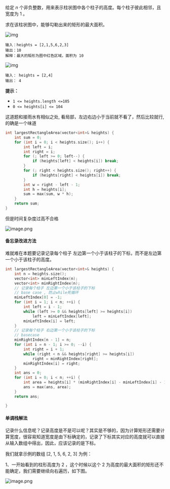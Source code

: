 给定 *n* 个非负整数，用来表示柱状图中各个柱子的高度。每个柱子彼此相邻，且宽度为 1 。

求在该柱状图中，能够勾勒出来的矩形的最大面积。

![img](https://assets.leetcode.com/uploads/2021/01/04/histogram.jpg)

```
输入：heights = [2,1,5,6,2,3]
输出：10
解释：最大的矩形为图中红色区域，面积为 10
```

![img](https://assets.leetcode.com/uploads/2021/01/04/histogram-1.jpg)

```
输入： heights = [2,4]
输出： 4
```

**提示：**

- `1 <= heights.length <=105`
- `0 <= heights[i] <= 104`



这道题和接雨水有相似之处, 看局部，左边右边小于当前就不看了，然后比较就行, 的确是一个味道

```c++
int largestRectangleArea(vector<int>& heights) {
    int sum = 0;
    for (int i = 0; i < heights.size(); i++) {
        int left = i; 
        int right = i;
        for (; left >= 0; left--) {
            if (heights[left] < heights[i]) break;
        }
        for (; right < heights.size(); right++) {
            if (heights[right] < heights[i]) break;
        }
        int w = right - left - 1;
        int h = heights[i];
        sum = max(sum, w * h);          
    }
    return sum;
}
```

但是时间复杂度过高不合格

![image.png](https://pic.leetcode-cn.com/b4125f95419bc2306c7f16d1679c32e538b0b087bd9d0f70658c1a8528afca6b-image.png)



#### 备忘录改进方法

难就难在本题要记录记录每个柱子 左边第一个小于该柱子的下标，而不是左边第一个小于该柱子的高度。

```c++
int largestRectangleArea(vector<int>& heights) {
    int n = heights.size();
    vector<int> minLeftIndex(n);
    vector<int> minRightIndex(n);
    // 记录每个柱子 左边第一个小于该柱子的下标
    // base case , 防止while死循环
    minLeftIndex[0] = -1;
    for (int i = 1; i < n; ++i) {
        int left = i - 1;
        while (left >= 0 && heights[left] >= heights[i])
            left = minLeftIndex[left];
        minLeftIndex[i] = left;
    }
    // 记录每个柱子 右边第一个小于该柱子的下标
    // basecase
    minRightIndex[n - 1] = n;
    for (int i = n - 1; i >= 0; --i) {
        int right = i + 1;
        while (right < n && heights[right] >= heights[i])
            right = minRightIndex[right];
        minRightIndex[i] = right;
    }
    int ans = 0;
    for (int i = 0; i < n; ++i) {
        int area = heights[i] * (minRightIndex[i] - minLeftIndex[i] - 1);
        ans = max(ans, area);
    }
    return ans;
        
}
```



#### 单调栈解法

记录什么信息呢？记录高度是不是可以呢？其实是不够的，因为计算矩形还需要计算宽度，很容易知道宽度是由下标确定的，记录了下标其实对应的高度就可以直接从输入数组中得出，因此，应该记录的是下标。

我们就拿示例的数组 [2, 1, 5, 6, 2, 3] 为例：

1、一开始看到的柱形高度为 2 ，这个时候以这个 2 为高度的最大面积的矩形还不能确定，我们需要继续向右遍历，如下图。

![image.png](https://pic.leetcode-cn.com/414a06bad966eba25ef6c1281e5780381205d1c76c70b7a2561969bfe859eb01-image.png)

